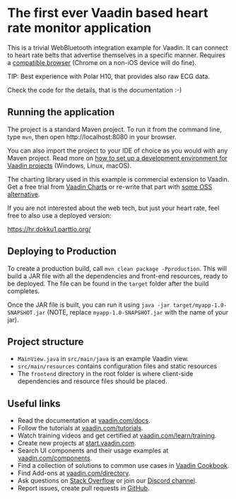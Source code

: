 # The first ever Vaadin based heart rate monitor application

This is a trivial WebBluetooth integration example for Vaadin. 
It can connect to heart rate belts that advertise themselves in a specific manner.
Requires a [compatible browser](https://caniuse.com/web-bluetooth) (Chrome on a non-iOS device will do fine).

TIP: Best experience with Polar H10, that provides also raw ECG data.

Check the code for the details, that is the documentation :-)

## Running the application

The project is a standard Maven project. To run it from the command line, type `mvn`, then open http://localhost:8080 in your browser.

You can also import the project to your IDE of choice as you would with any  Maven project. Read more on [how to set up a development environment for Vaadin projects](https://vaadin.com/docs/latest/guide/install) (Windows, Linux, macOS).

The charting library used in this example is commercial extension to Vaadin. Get a free trial from [Vaadin Charts](https://vaadin.com/charts) or re-write that part with [some OSS alternative](https://vaadin.com/directory/?q=). 

If you are not interested about the web tech, but just your heart rate, feel free to also use a deployed version:

https://hr.dokku1.parttio.org/

## Deploying to Production

To create a production build, call `mvn clean package -Pproduction`.
This will build a JAR file with all the dependencies and front-end resources,
ready to be deployed. The file can be found in the `target` folder after the build completes.

Once the JAR file is built, you can run it using
`java -jar target/myapp-1.0-SNAPSHOT.jar` (NOTE, replace 
`myapp-1.0-SNAPSHOT.jar` with the name of your jar).

## Project structure

- `MainView.java` in `src/main/java` is an example Vaadin view.
- `src/main/resources` contains configuration files and static resources
- The `frontend` directory in the root folder is where client-side 
  dependencies and resource files should be placed.

## Useful links

- Read the documentation at [vaadin.com/docs](https://vaadin.com/docs).
- Follow the tutorials at [vaadin.com/tutorials](https://vaadin.com/tutorials).
- Watch training videos and get certified at [vaadin.com/learn/training]( https://vaadin.com/learn/training).
- Create new projects at [start.vaadin.com](https://start.vaadin.com/).
- Search UI components and their usage examples at [vaadin.com/components](https://vaadin.com/components).
- Find a collection of solutions to common use cases in [Vaadin Cookbook](https://cookbook.vaadin.com/).
- Find Add-ons at [vaadin.com/directory](https://vaadin.com/directory).
- Ask questions on [Stack Overflow](https://stackoverflow.com/questions/tagged/vaadin) or join our [Discord channel](https://discord.gg/MYFq5RTbBn).
- Report issues, create pull requests in [GitHub](https://github.com/vaadin/).
